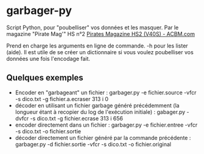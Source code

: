 # garbager-py
Script Python, pour "poubelliser" vos données et les masquer. Par le magazine "Pirate Mag'" HS n°2 [Pirates Magazine HS2 (V40S) - ACBM.com](http://www.acbm.com/pirates/num_hs_02/index.html)

Prend en charge les arguments en ligne de commande. -h pour les lister (aide).
Il est utile de se créer un dictionnaire si vous voulez poubelliser vos données une fois l'encodage fait. 

## Quelques exemples

* Encoder en "garbageant" un fichier :
  garbager.py -e fichier.source -vfcr -s dico.txt -g fichier.a.ecraser 313 i 0
* décoder en utilisant un fichier garbage généré précédemment (la longueur étant à recopier du log de l'exécution initiale) :
  gabager.py -dvfcr -s dico.txt -g  fichier.ecrase 313 i 656
* encoder directement dans un fichier :
  garbager.py -e fichier.entree -vfcr -s  dico.txt -o fichier.sortie
* décoder directement un fichier généré par la commande précédente :
  garbager.py -d fichier.sortie -vfcr -s dico.txt -o fichier.original
